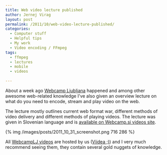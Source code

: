 ```yaml
---
title: Web video lecture published
author: Jernej Virag
layout: post
permalink: /2011/10/web-video-lecture-published/
categories:
  - Computer stuff
  - Helpful tips
  - My work
  - Video encoding / FFmpeg
tags:
  - ffmpeg
  - lectures
  - mobile
  - videos
  
---
```

About a week ago [Webcamp Ljubljana][1] happened and among other awesome web-related knowledge I've also given an overview lecture on what do you need to encode, stream and play video on the web.

The lecture mostly outlines current web format war, different methods of video delivery and different methods of playing videos. The lecture was given in Slovenian language and is [available on Webcamp.si videos site][2].

{% img /images/posts/2011_10_31_screenshot.png 716 286 %}

All [WebcampLJ videos][3] are hosted by us ([Viidea ;)][4]) and I very much recommend seeing them, they contain several gold nuggets of knowledge.

 [1]: http://webcamp.si/ "Webcamp Ljubljana"
 [2]: http://video.webcamp.si/wc2011_virag_nezivi_video_na_spletu/
 [3]: http://video.webcamp.si/
 [4]: http://www.viidea.com/